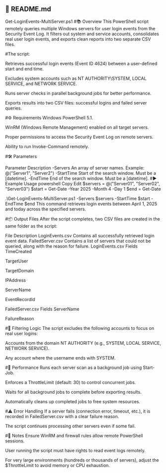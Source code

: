## 📄 README.md
Get-LoginEvents-MultiServer.ps1
#📚 Overview
This PowerShell script remotely queries multiple Windows servers for user login events from the Security Event Log.
It filters out system and service accounts, consolidates real user login events, and exports clean reports into two separate CSV files.

#The script:

Retrieves successful login events (Event ID 4624) between a user-defined start and end time.

Excludes system accounts such as NT AUTHORITY\SYSTEM, LOCAL SERVICE, and NETWORK SERVICE.

Runs server checks in parallel background jobs for better performance.

Exports results into two CSV files: successful logins and failed server queries.

#⚙️ Requirements
Windows PowerShell 5.1.

WinRM (Windows Remote Management) enabled on all target servers.

Proper permissions to access the Security Event Log on remote servers.

Ability to run Invoke-Command remotely.

#🛠 Parameters

Parameter	Description
-Servers	An array of server names. Example: @("Server1", "Server2")
-StartTime	Start of the search window. Must be a [datetime].
-EndTime	End of the search window. Must be a [datetime].
#▶️ Example Usage
powershell
Copy
Edit
$servers = @("Server01", "Server02", "Server03")
$start = Get-Date -Year 2025 -Month 4 -Day 1
$end = Get-Date

.\Get-LoginEvents-MultiServer.ps1 -Servers $servers -StartTime $start -EndTime $end
This command retrieves login events between April 1, 2025 and today across the specified servers.

#📦 Output Files
After the script completes, two CSV files are created in the same folder as the script:


File	Description
LoginEvents.csv	Contains all successfully retrieved login event data.
FailedServer.csv	Contains a list of servers that could not be queried, along with the reason for failure.
LoginEvents.csv Fields
TimeCreated

TargetUser

TargetDomain

IPAddress

ServerName

EventRecordId

FailedServer.csv Fields
ServerName

FailureReason

#🧹 Filtering Logic
The script excludes the following accounts to focus on real user logins:

Accounts from the domain NT AUTHORITY (e.g., SYSTEM, LOCAL SERVICE, NETWORK SERVICE).

Any account where the username ends with SYSTEM.

#🚀 Performance
Runs each server scan as a background job using Start-Job.

Enforces a ThrottleLimit (default: 30) to control concurrent jobs.

Waits for all background jobs to complete before exporting results.

Automatically cleans up completed jobs to free system resources.

#⚠️ Error Handling
If a server fails (connection error, timeout, etc.), it is recorded in FailedServer.csv with a clear failure reason.

The script continues processing other servers even if some fail.

#📝 Notes
Ensure WinRM and firewall rules allow remote PowerShell sessions.

User running the script must have rights to read event logs remotely.

For very large environments (hundreds or thousands of servers), adjust the $ThrottleLimit to avoid memory or CPU exhaustion.

